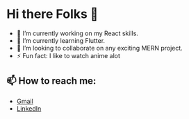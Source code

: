 # Hi there Folks 👋

* 🔭 I’m currently working on my React skills.
* 🌱 I’m currently learning Flutter.
* 👯 I’m looking to collaborate on any exciting MERN project.
* ⚡ Fun fact: I like to watch anime alot
## 📫 How to reach me: 
* [Gmail](https://mail.google.com/mail/u/0/#inbox?compose=jrjtXFBwXpkwBJNKhLzXHtcPPbdnrrwTBCdwxtJwqjPdNnbTTgHwwFrdkWxRLBLjlZwCXFFC)
* [LinkedIn](https://www.linkedin.com/in/rajpurohityogesh/)
<!--
**rajpurohityogesh/rajpurohityogesh** is a ✨ _special_ ✨ repository because its `README.md` (this file) appears on your GitHub profile.

Here are some ideas to get you started:

🔭 I’m currently working on my React skills
🌱 I’m currently learning Flutter
- 👯 I’m looking to collaborate on ...
- 🤔 I’m looking for help with ...
- 💬 Ask me about ...
- 📫 How to reach me: ...
- 😄 Pronouns: ...
- ⚡ Fun fact: ...
-->
